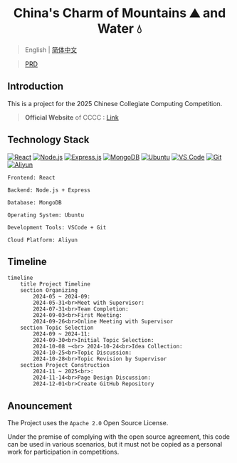 <h1  align="center">China's Charm of Mountains ⛰️ and Water 💧</h1>

> English | [简体中文](README.zh-CN.md)

> [PRD](https://github.com/2311719626/CCCC_Project/blob/main/Other/%E9%9C%80%E6%B1%82%E6%96%87%E6%A1%A3.pdf)

## Introduction

This is a project for the 2025 Chinese Collegiate Computing Competition.

> **Official Website** of CCCC : [Link](https://jsjds.blcu.edu.cn/index.htm)

## Technology Stack

[![React](https://img.shields.io/badge/react-%2320232a.svg?style=for-the-badge&logo=react&logoColor=%2361DAFB)](https://reactjs.org/)
[![Node.js](https://img.shields.io/badge/node.js-6DA55F?style=for-the-badge&logo=node.js&logoColor=white)](https://nodejs.org/)
[![Express.js](https://img.shields.io/badge/express.js-%23404d59.svg?style=for-the-badge&logo=express&logoColor=%2361DAFB)](https://expressjs.com/)
[![MongoDB](https://img.shields.io/badge/MongoDB-%234ea94b.svg?style=for-the-badge&logo=mongodb&logoColor=white)](https://www.mongodb.com/)
[![Ubuntu](https://img.shields.io/badge/Ubuntu-E95420?style=for-the-badge&logo=ubuntu&logoColor=white)](https://cn.ubuntu.com/)
[![VS Code](https://img.shields.io/badge/Visual%20Studio%20Code-0078d7.svg?style=for-the-badge&logo=visual-studio-code&logoColor=white)](https://code.visualstudio.com/)
[![Git](https://img.shields.io/badge/git-%23F05033.svg?style=for-the-badge&logo=git&logoColor=white)](https://git-scm.com/)
[![Aliyun](https://img.shields.io/badge/Aliyun-FF6A00?style=for-the-badge&logo=aliyun&logoColor=white)](https://www.aliyun.com/)

```
Frontend: React

Backend: Node.js + Express

Database: MongoDB

Operating System: Ubuntu

Development Tools: VSCode + Git

Cloud Platform: Aliyun

```

## Timeline

```mermaid
timeline
    title Project Timeline
    section Organizing
        2024-05 ~ 2024-09:
        2024-05-31<br>Meet with Supervisor:
        2024-07-31<br>Team Completion:
        2024-09-03<br>First Meeting:
        2024-09-26<br>Online Meeting with Supervisor
    section Topic Selection
        2024-09 ~ 2024-11:
        2024-09-30<br>Initial Topic Selection:
        2024-10-08 ~<br> 2024-10-24<br>Idea Collection:
        2024-10-25<br>Topic Discussion:
        2024-10-28<br>Topic Revision by Supervisor
    section Project Construction
        2024-11 ~ 2025<br>:
        2024-11-14<br>Page Design Discussion:
        2024-12-01<br>Create GitHub Repository
```

## Anouncement

The Project uses the `Apache 2.0` Open Source License.

Under the premise of complying with the open source agreement, this code can be used in various scenarios, but it must not be copied as a personal work for participation in competitions.
